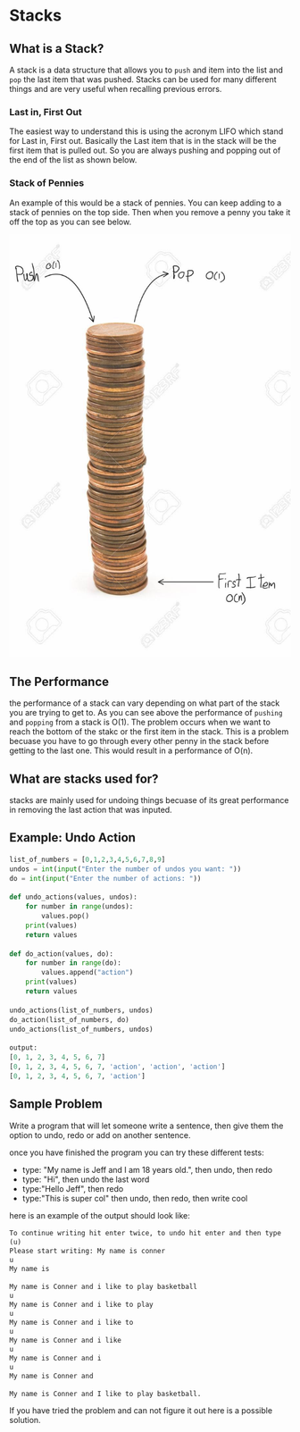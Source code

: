 # Stacks
## What is a Stack?
A stack is a data structure that allows you to `push` and item into the list and `pop` the last item that was pushed. Stacks can be used for many different things and are very useful when recalling previous errors.


### Last in, First Out
The easiest way to understand this is using the acronym LIFO which stand for Last in, First out. Basically the Last item that is in the stack will be the first item that is pulled out. So you are always pushing and popping out of the end of the list as shown below.


### Stack of Pennies
An example of this would be a stack of pennies. You can keep adding to a stack of pennies on the top side. Then when you remove a penny you take it off the top as you can see below. 

![pennies](images/Pennies.jpeg)


## The Performance
the performance of a stack can vary depending on what part of the stack you are trying to get to. As you can see above the performance of `pushing` and `popping` from a stack is O(1). The problem occurs when we want to reach the bottom of the stakc or the first item in the stack. This is a problem becuase you have to go through every other penny in the stack before getting to the last one. This would result in a performance of O(n).


## What are stacks used for?
stacks are mainly used for undoing things becuase of its great performance in removing the last action that was inputed. 

## Example: Undo Action
```python
list_of_numbers = [0,1,2,3,4,5,6,7,8,9]
undos = int(input("Enter the number of undos you want: "))
do = int(input("Enter the number of actions: "))

def undo_actions(values, undos):
    for number in range(undos):
        values.pop()
    print(values)
    return values

def do_action(values, do):
    for number in range(do):
        values.append("action")
    print(values)
    return values

undo_actions(list_of_numbers, undos)
do_action(list_of_numbers, do)
undo_actions(list_of_numbers, undos)

output:
[0, 1, 2, 3, 4, 5, 6, 7]
[0, 1, 2, 3, 4, 5, 6, 7, 'action', 'action', 'action']
[0, 1, 2, 3, 4, 5, 6, 7, 'action']
```
## Sample Problem

Write a program that will let someone write a sentence, then give them the option to undo, redo or add on another sentence. 

once you have finished the program you can try these different tests:
- type: "My name is Jeff and I am 18 years old.", then undo, then redo
- type: "Hi", then undo the last word
- type:"Hello Jeff", then redo
- type:"This is super col" then undo, then redo, then write cool

here is an example of the output should look like:
```
To continue writing hit enter twice, to undo hit enter and then type (u)
Please start writing: My name is conner
u
My name is

My name is Conner and i like to play basketball
u
My name is Conner and i like to play
u
My name is Conner and i like to
u
My name is Conner and i like
u
My name is Conner and i
u
My name is Conner and

My name is Conner and I like to play basketball.
```
If you have tried the problem and can not figure it out here is a possible solution. 





